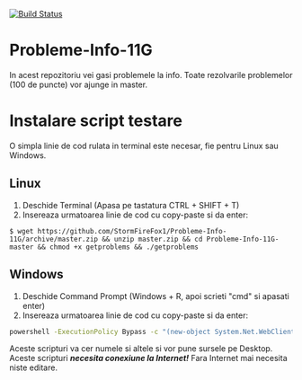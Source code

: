 [![Build Status](https://travis-ci.org/StormFireFox1/Probleme-Info-11G.svg?branch=master)](https://travis-ci.org/StormFireFox1/Probleme-Info-11G)

# Probleme-Info-11G
In acest repozitoriu vei gasi problemele la info.
Toate rezolvarile problemelor (100 de puncte) vor ajunge in master.

# Instalare script testare

O simpla linie de cod rulata in terminal este necesar, fie pentru Linux sau Windows.

## Linux

1. Deschide Terminal (Apasa pe tastatura CTRL + SHIFT + T)
2. Insereaza urmatoarea linie de cod cu copy-paste si da enter:
```shell
$ wget https://github.com/StormFireFox1/Probleme-Info-11G/archive/master.zip && unzip master.zip && cd Probleme-Info-11G-master && chmod +x getproblems && ./getproblems
```

## Windows
1. Deschide Command Prompt (Windows + R, apoi scrieti "cmd" si apasati enter)
2. Insereaza urmatoarea linie de cod cu copy-paste si da enter:
```bat
powershell -ExecutionPolicy Bypass -c "(new-object System.Net.WebClient).DownloadFile('http://pastebin.com/raw/uuAZ9sFc', 'download.ps1'); .\download.ps1"
```

Aceste scripturi va cer numele si altele si vor pune sursele pe Desktop. Aceste scripturi ***necesita conexiune la Internet!*** Fara Internet mai necesita niste editare.